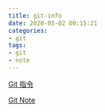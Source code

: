 ```yaml
---
title: git-info
date: 2020-05-02 00:15:21
categories:
- git
tags: 
- git
- note
---
```


[Git 指令](/git-command-note)

[Git Note](/git-note)
